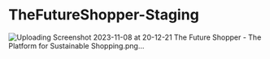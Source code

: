 # TheFutureShopper-Staging
![Uploading Screenshot 2023-11-08 at 20-12-21 The Future Shopper - The Platform for Sustainable Shopping.png…]()
